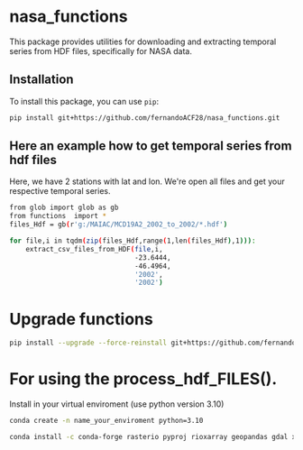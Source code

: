 # nasa_functions

This package provides utilities for downloading and extracting temporal series from HDF files, specifically for NASA data.

## Installation

To install this package, you can use `pip`:

```bash
pip install git+https://github.com/fernandoACF28/nasa_functions.git

```

## Here an example how to get temporal series from hdf files
Here, we have 2 stations with lat and lon. We're open all files and get your respective temporal series.

```bash
from glob import glob as gb
from functions  import *
files_Hdf = gb(r'g:/MAIAC/MCD19A2_2002_to_2002/*.hdf')

for file,i in tqdm(zip(files_Hdf,range(1,len(files_Hdf),1))):
    extract_csv_files_from_HDF(file,i,
                               -23.6444,
                               -46.4964,
                               '2002',
                               '2002')
```
# Upgrade functions

``` bash 
pip install --upgrade --force-reinstall git+https://github.com/fernandoACF28/nasa_functions.git
```
# For using the process_hdf_FILES().

Install in your virtual enviroment (use python version 3.10)
``` bash 
conda create -n name_your_enviroment python=3.10

conda install -c conda-forge rasterio pyproj rioxarray geopandas gdal xarray libgdal-hdf4 tqdm ipywidgets
```
